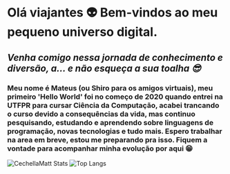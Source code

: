 # **Olá viajantes 👽 Bem-vindos ao meu pequeno universo digital.**
## *Venha comigo nessa jornada de conhecimento e diversão, a... e não esqueça a sua toalha 😎*

### Meu nome é Mateus (ou Shiro para os amigos virtuais), meu primeiro 'Hello World' foi no começo de 2020 quando entrei na UTFPR para cursar Ciência da Computação, acabei trancando o curso devido a consequências da vida, mas continuo pesquisando, estudando e aprendendo sobre linguagens de programação, novas tecnologias e tudo mais. Espero trabalhar na area em breve, estou me preparando pra isso. Fiquem a vontade para acompanhar minha evolução por aqui 😁

![CechellaMatt Stats](https://github-readme-stats.vercel.app/api?username=CechellaMatt&show_icons=true&theme=transparent)
![Top Langs](https://github-readme-stats.vercel.app/api/top-langs/?username=CechellaMatt&layout=compact)
